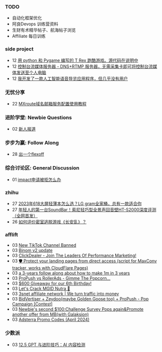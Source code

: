### TODO
-  自动化框架优化
-  阿良Devops 训练营资料
-  生财有术精华帖子、航海帖子浏览
-  Affiliate 每日训练

### side project
<!-- sideproject:START -->
-  12 [用 python 和 Pygame 编写的 T Rex 跑酷游戏。源代码在说明中](https://www.youtube.com/watch?v=pZySIXSelCA)
-  12 [控制台流媒体服务器 - DNS+RTMP 服务器，无需采集卡即可将控制台流媒体发送至个人电脑](https://github.com/Aioros/console-streaming-server)
-  12 [我开发了一款人工智能语音导览应用程序，但几乎没有用户](https://www.reddit.com/r/SideProject/comments/18gpp0e/ive_built_an_ai_audio_tour_app_but_have_almost_no/)<!-- sideproject:END -->


### 无忧分享
<!-- ruyo:START -->
-  22 [MXroute域名邮箱服务配置使用教程](https://51.ruyo.net/18648.html)<!-- ruyo:END -->

### 进阶学堂: Newbie Questions
<!-- advertcn1:START -->
-  02 [新人报道](https://www.advertcn.com/thread-114884-1-1.html)<!-- advertcn1:END -->

### 步步为赢: Follow Along
<!-- advertcn2:START -->
-  28 [出一个flexoff](https://www.advertcn.com/thread-114847-1-1.html)<!-- advertcn2:END -->

### 综合讨论区: General Discussion
<!-- advertcn3:START -->
-  01 [impact申请被拒怎么办](https://www.advertcn.com/thread-114882-1-1.html)<!-- advertcn3:END -->


### zhihu
<!-- zhihu:START -->
-  27 [2023年618大屏轻薄本怎么选？LG gram全家桶，总有一款适合你](http://zhuanlan.zhihu.com/p/632641888?utm_campaign=rss&utm_medium=rss&utm_source=rss&utm_content=title)
-  27 [年轻人的第一台SoundBar！索尼轻巧型全景声回音壁HT-S2000深度评测（全网首发）](http://zhuanlan.zhihu.com/p/630990296?utm_campaign=rss&utm_medium=rss&utm_source=rss&utm_content=title)
-  26 [如何评价密室逃脱游戏《长安乱》？](http://www.zhihu.com/question/563950552/answer/3045961312?utm_campaign=rss&utm_medium=rss&utm_source=rss&utm_content=title)<!-- zhihu:END -->

### afflift
<!-- afflift:START -->
-  03 [New TikTok Channel Banned](https://afflift.com/f/threads/new-tiktok-channel-banned.13071/)
-  03 [Binom v2 update](https://afflift.com/f/threads/binom-v2-update.11909/)
-  03 [ClickDealer - Join The Leaders Of Performance Marketing!](https://afflift.com/f/threads/clickdealer-join-the-leaders-of-performance-marketing.2440/)
-  03 [🛡️ Protect your landing pages from direct access &lpar;script for MaxConv tracker, works with CloudFlare Pages&rpar;](https://afflift.com/f/threads/%F0%9F%9B%A1%EF%B8%8F-protect-your-landing-pages-from-direct-access-script-for-maxconv-tracker-works-with-cloudflare-pages.12982/)
-  03 [a 3-years follow along about how to make 1m in 3 years](https://afflift.com/f/threads/a-3-years-follow-along-about-how-to-make-1m-in-3-years.13070/)
-  03 [ProPush vs RollerAds - Gimme The Popcorn...](https://afflift.com/f/threads/propush-vs-rollerads-gimme-the-popcorn.12802/)
-  03 [$600 Giveaway for our 6th Birthday!](https://afflift.com/f/threads/600-giveaway-for-our-6th-birthday.13055/)
-  03 [Let&#39;s Crack MGID Nutra 🚀](https://afflift.com/f/threads/lets-crack-mgid-nutra-%F0%9F%9A%80.12967/)
-  03 [3snet affiliate network | We turn traffic into money](https://afflift.com/f/threads/3snet-affiliate-network-we-turn-traffic-into-money.1333/)
-  03 [BidVertiser + Zeydoo&lpar;maybe Golden Goose too&rpar; + ProPush - Pop Campaign [Contest]](https://afflift.com/f/threads/bidvertiser-zeydoo-maybe-golden-goose-too-propush-pop-campaign-contest.12895/)
-  03 [Newbie&#39;s second $100:Challenge Survey Pops again&amp;Promote another offer from MB&lpar;with Galaksion&rpar;](https://afflift.com/f/threads/newbies-second-100-challenge-survey-pops-again-promote-another-offer-from-mb-with-galaksion.13010/)
-  03 [Adsterra Promo Codes &lpar;April 2024&rpar;](https://afflift.com/f/threads/adsterra-promo-codes-april-2024.12961/)<!-- afflift:END -->

### 少数派
<!-- sspai:START -->
-  03 [12.5 GPT 与进阶技巧：AI 内容检测](https://sspai.com/post/85766)<!-- sspai:END -->
